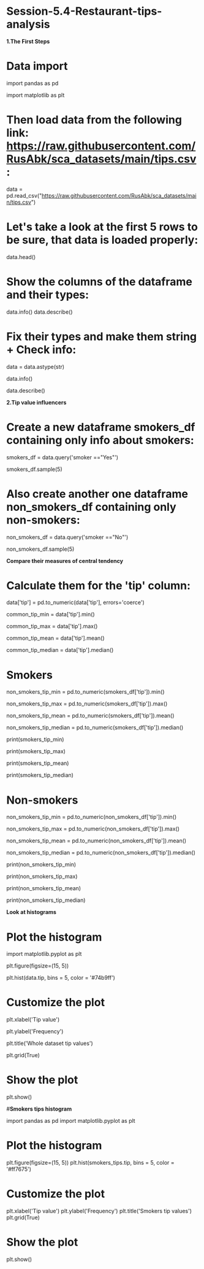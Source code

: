 # Session-5.4-Restaurant-tips-analysis
**1.The First Steps**
# Data import

import pandas as pd

import matplotlib as plt

# Then load data from the following link: https://raw.githubusercontent.com/RusAbk/sca_datasets/main/tips.csv:

data = pd.read_csv("https://raw.githubusercontent.com/RusAbk/sca_datasets/main/tips.csv")

# Let's take a look at the first 5 rows to be sure, that data is loaded properly:     

data.head()

# Show the columns of the dataframe and their types:

data.info()
data.describe()

# Fix their types and make them string + Check info:

data = data.astype(str)

data.info()

data.describe()

**2.Tip value influencers**

# Create a new dataframe smokers_df containing only info about smokers:

smokers_df = data.query('smoker =="Yes"')

smokers_df.sample(5)

# Also create another one dataframe non_smokers_df containing only non-smokers:

non_smokers_df = data.query('smoker =="No"')

non_smokers_df.sample(5)

**Compare their measures of central tendency**

# Calculate them for the 'tip' column:

data['tip'] = pd.to_numeric(data['tip'], errors='coerce')

common_tip_min = data['tip'].min()

common_tip_max = data['tip'].max()

common_tip_mean = data['tip'].mean()

common_tip_median = data['tip'].median()

# Smokers

non_smokers_tip_min = pd.to_numeric(smokers_df['tip']).min()

non_smokers_tip_max = pd.to_numeric(smokers_df['tip']).max()

non_smokers_tip_mean = pd.to_numeric(smokers_df['tip']).mean()

non_smokers_tip_median = pd.to_numeric(smokers_df['tip']).median()

print(smokers_tip_min)

print(smokers_tip_max)

print(smokers_tip_mean)

print(smokers_tip_median)

# Non-smokers

non_smokers_tip_min = pd.to_numeric(non_smokers_df['tip']).min()

non_smokers_tip_max = pd.to_numeric(non_smokers_df['tip']).max()

non_smokers_tip_mean = pd.to_numeric(non_smokers_df['tip']).mean()

non_smokers_tip_median = pd.to_numeric(non_smokers_df['tip']).median()

print(non_smokers_tip_min)

print(non_smokers_tip_max)

print(non_smokers_tip_mean)

print(non_smokers_tip_median)

**Look at histograms**

# Plot the histogram

import matplotlib.pyplot as plt

plt.figure(figsize=(15, 5))

plt.hist(data.tip, bins = 5, color = '#74b9ff')

# Customize the plot

plt.xlabel('Tip value')

plt.ylabel('Frequency')

plt.title('Whole dataset tip values')

plt.grid(True)

# Show the plot

plt.show()

#**Smokers tips histogram**

import pandas as pd
import matplotlib.pyplot as plt

# Plot the histogram

plt.figure(figsize=(15, 5))
plt.hist(smokers_tips.tip, bins = 5, color = '#ff7675')

# Customize the plot

plt.xlabel('Tip value')
plt.ylabel('Frequency')
plt.title('Smokers tip values')
plt.grid(True)

# Show the plot
plt.show()
